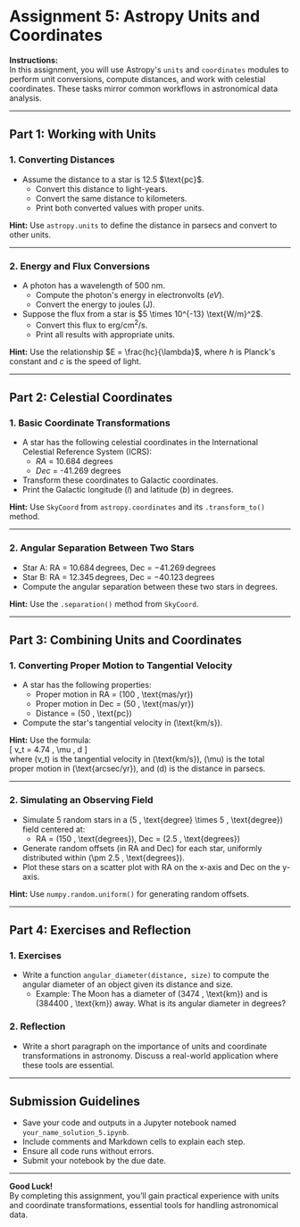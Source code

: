 
# Assignment 5: Astropy Units and Coordinates

**Instructions:**  
In this assignment, you will use Astropy's `units` and `coordinates` modules to perform unit conversions, compute distances, and work with celestial coordinates. These tasks mirror common workflows in astronomical data analysis.

---

## Part 1: Working with Units

### 1. Converting Distances
- Assume the distance to a star is 12.5 $\text{pc}\$.  
  - Convert this distance to light-years.  
  - Convert the same distance to kilometers.  
  - Print both converted values with proper units.

**Hint:** Use `astropy.units` to define the distance in parsecs and convert to other units.

---

### 2. Energy and Flux Conversions
- A photon has a wavelength of 500 $\text{nm}$.  
  - Compute the photon's energy in electronvolts ($eV$).  
  - Convert the energy to joules (J).
- Suppose the flux from a star is $5 \times 10^{-13} \text{W/m}^2\$.  
  - Convert this flux to $\text{erg}/\text{cm}^2/\text{s}$.  
  - Print all results with appropriate units.

**Hint:** Use the relationship $E = \frac{hc}{\lambda}$, where $h$ is Planck's constant and $c$ is the speed of light.

---

## Part 2: Celestial Coordinates

### 1. Basic Coordinate Transformations
- A star has the following celestial coordinates in the International Celestial Reference System (ICRS):  
  - $RA$ = 10.684 $\text{degrees}$  
  - $Dec$ = -41.269 $\text{degrees}$  
- Transform these coordinates to Galactic coordinates.  
- Print the Galactic longitude ($l$) and latitude ($b$) in degrees.

**Hint:** Use `SkyCoord` from `astropy.coordinates` and its `.transform_to()` method.

---

### 2. Angular Separation Between Two Stars
- Star A: RA = $10.684 \, \text{degrees}$, Dec = $-41.269 \, \text{degrees}$
- Star B: RA = $12.345 \, \text{degrees}$, Dec = $-40.123 \, \text{degrees}$  
- Compute the angular separation between these two stars in degrees.

**Hint:** Use the `.separation()` method from `SkyCoord`.

---

## Part 3: Combining Units and Coordinates

### 1. Converting Proper Motion to Tangential Velocity
- A star has the following properties:
  - Proper motion in RA = \(100 \, \text{mas/yr}\)  
  - Proper motion in Dec = \(50 \, \text{mas/yr}\)  
  - Distance = \(50 \, \text{pc}\)  
- Compute the star's tangential velocity in \(\text{km/s}\).

**Hint:** Use the formula:  
\[
v_t = 4.74 \, \mu \, d
\]  
where \(v_t\) is the tangential velocity in \(\text{km/s}\), \(\mu\) is the total proper motion in \(\text{arcsec/yr}\), and \(d\) is the distance in parsecs.

---

### 2. Simulating an Observing Field
- Simulate 5 random stars in a \(5 \, \text{degree} \times 5 \, \text{degree}\) field centered at:  
  - RA = \(150 \, \text{degrees}\), Dec = \(2.5 \, \text{degrees}\)  
- Generate random offsets (in RA and Dec) for each star, uniformly distributed within \(\pm 2.5 \, \text{degrees}\).
- Plot these stars on a scatter plot with RA on the x-axis and Dec on the y-axis.

**Hint:** Use `numpy.random.uniform()` for generating random offsets.

---

## Part 4: Exercises and Reflection

### 1. Exercises
- Write a function `angular_diameter(distance, size)` to compute the angular diameter of an object given its distance and size.  
  - Example: The Moon has a diameter of \(3474 \, \text{km}\) and is \(384400 \, \text{km}\) away. What is its angular diameter in degrees?

### 2. Reflection
- Write a short paragraph on the importance of units and coordinate transformations in astronomy. Discuss a real-world application where these tools are essential.

---

## Submission Guidelines

- Save your code and outputs in a Jupyter notebook named `your_name_solution_5.ipynb`.
- Include comments and Markdown cells to explain each step.
- Ensure all code runs without errors.
- Submit your notebook by the due date.

---

**Good Luck!**  
By completing this assignment, you’ll gain practical experience with units and coordinate transformations, essential tools for handling astronomical data.
